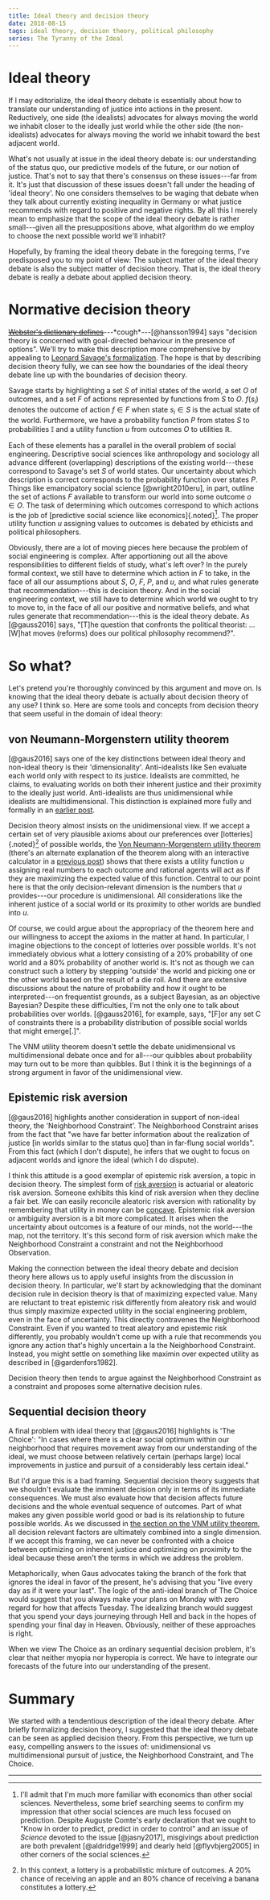```yaml
---
title: Ideal theory and decision theory
date: 2018-08-15
tags: ideal theory, decision theory, political philosophy
series: The Tyranny of the Ideal
---
```


# Ideal theory

If I may editorialize, the ideal theory debate is essentially about how to translate our understanding of justice into actions in the present. Reductively, one side (the idealists) advocates for always moving the world we inhabit closer to the ideally just world while the other side (the non-idealists) advocates for always moving the world we inhabit toward the best adjacent world.

What's not usually at issue in the ideal theory debate is: our understanding of the status quo, our predictive models of the future, or our notion of justice. That's not to say that there's consensus on these issues---far from it. It's just that discussion of these issues doesn't fall under the heading of 'ideal theory'. No one considers themselves to be waging that debate when they talk about currently existing inequality in Germany or what justice recommends with regard to positive and negative rights. By all this I merely mean to emphasize that the scope of the ideal theory debate is rather small---given all the presuppositions above, what algorithm do we employ to choose the next possible world we'll inhabit?

Hopefully, by framing the ideal theory debate in the foregoing terms, I've predisposed you to my point of view: The subject matter of the ideal theory debate is also the subject matter of decision theory. That is, the ideal theory debate is really a debate about applied decision theory.

# Normative decision theory

~~[Webster's dictionary defines](http://www.patheos.com/blogs/religionprof/2016/12/websters-dictionary-defines.html)~~---\*cough\*---[@hansson1994] says "decision theory is concerned with goal-directed behaviour in the presence of options". We'll try to make this description more comprehensive by appealing to [Leonard Savage's formalization](https://plato.stanford.edu/entries/decision-theory/#SavThe). The hope is that by describing decision theory fully, we can see how the boundaries of the ideal theory debate line up with the boundaries of decision theory.

<!--more-->

Savage starts by highlighting a set $S$ of initial states of the world, a set $O$ of outcomes, and a set $F$ of actions represented by functions from $S$ to $O$. $f(s_i)$ denotes the outcome of action $f \in F$ when state $s_i \in S$ is the actual state of the world. Furthermore, we have a probability function $P$ from states $S$ to probabilities $\mathbb{I}$ and a utility function $u$ from outcomes $O$ to utilities $\mathbb{R}$.

Each of these elements has a parallel in the overall problem of social engineering. Descriptive social sciences like anthropology and sociology all advance different (overlapping) descriptions of the existing world---these correspond to Savage's set $S$ of world states. Our uncertainty about which description is correct corresponds to the probability function over states $P$. Things like emancipatory social science [@wright2010eru], in part, outline the set of actions $F$ available to transform our world into some outcome $o \in O$. The task of determining which outcomes correspond to which actions is the job of [predictive social science like economics]{.noted}[^predictive-social]. The proper utility function $u$ assigning values to outcomes is debated by ethicists and political philosophers.

Obviously, there are a lot of moving pieces here because the problem of social engineering is complex. After apportioning out all the above responsibilities to different fields of study, what's left over? In the purely formal context, we still have to determine which action in $F$ to take, in the face of all our assumptions about $S$, $O$, $F$, $P$, and $u$, and what rules generate that recommendation---this is decision theory. And in the social engineering context, we still have to determine which world we ought to try to move to, in the face of all our positive and normative beliefs, and what rules generate that recommendation---this is the ideal theory debate. As [@gauss2016] says, "[T]he question that confronts the political theorist: ... [W]hat moves (reforms) does our political philosophy recommend?".

# So what?

Let's pretend you're thoroughly convinced by this argument and move on. Is knowing that the ideal theory debate is actually about decision theory of any use? I think so. Here are some tools and concepts from decision theory that seem useful in the domain of ideal theory:

## von Neumann-Morgenstern utility theorem

[@gaus2016] says one of the key distinctions between ideal theory and non-ideal theory is their 'dimensionality'. Anti-idealists like Sen evaluate each world only with respect to its justice. Idealists are committed, he claims, to evaluating worlds on both their inherent justice and their proximity to the ideally just world. Anti-idealists are thus unidimensional while idealists are multidimensional. This distinction is explained more fully and formally in an [earlier post](/posts/ideal-calibration/).

Decision theory almost insists on the unidimensional view. If we accept a certain set of very plausible axioms about our preferences over [lotteries]{.noted}[^lotteries] of possible worlds, the [Von Neumann-Morgenstern utility theorem](https://en.wikipedia.org/wiki/Von_Neumann%E2%80%93Morgenstern_utility_theorem) (there's an alternate explanation of the theorem along with an interactive calculator in a [previous post](posts/construct-vnm-utility-function-explained/)) shows that there exists a utility function $u$ assigning real numbers to each outcome and rational agents will act as if they are maximizing the expected value of this function. Central to our point here is that the only decision-relevant dimension is the numbers that $u$ provides---our procedure is unidimensional. All considerations like the inherent justice of a social world or its proximity to other worlds are bundled into $u$.

Of course, we could argue about the appropriacy of the theorem here and our willingness to accept the axioms in the matter at hand. In particular, I imagine objections to the concept of lotteries over possible worlds. It's not immediately obvious what a lottery consisting of a 20% probability of one world and a 80% probability of another world is. It's not as though we can construct such a lottery by stepping 'outside' the world and picking one or the other world based on the result of a die roll. And there are extensive discussions about the nature of probability and how it ought to be interpreted---on frequentist grounds, as a subject Bayesian, as an objective Bayesian? Despite these difficulties, I'm not the only one to talk about probabilities over worlds. [@gauss2016], for example, says, "[F]or any set C of constraints there is a probability distribution of possible social worlds that might emerge[.]".

The VNM utility theorem doesn't settle the debate unidimensional vs multidimensional debate once and for all---our quibbles about probability may turn out to be more than quibbles. But I think it is the beginnings of a strong argument in favor of the unidimensional view.

## Epistemic risk aversion

[@gaus2016] highlights another consideration in support of non-ideal theory, the 'Neighborhood Constraint'. The Neighborhood Constraint arises from the fact that "we have far better information about the realization of justice [in worlds similar to the status quo] than in far-flung social worlds". From this fact (which I don't dispute), he infers that we ought to focus on adjacent worlds and ignore the ideal (which I do dispute).

I think this attitude is a good exemplar of epistemic risk aversion, a topic in decision theory. The simplest form of [risk aversion](https://en.wikipedia.org/wiki/Risk_aversion) is actuarial or aleatoric risk aversion. Someone exhibits this kind of risk aversion when they decline a fair bet. We can easily reconcile aleatoric risk aversion with rationality by remembering that utility in money can be [concave](https://en.wikipedia.org/wiki/Concave_function). Epistemic risk aversion or ambiguity aversion is a bit more complicated. It arises when the uncertainty about outcomes is a feature of our minds, not the world---the map, not the territory. It's this second form of risk aversion which make the Neighborhood Constraint a constraint and not the Neighborhood Observation.

Making the connection between the ideal theory debate and decision theory here allows us to apply useful insights from the discussion in decision theory. In particular, we'll start by acknowledging that the dominant decision rule in decision theory is that of maximizing expected value. Many are reluctant to treat epistemic risk differently from aleatory risk and would thus simply maximize expected utility in the social engineering problem, even in the face of uncertainty. This directly contravenes the Neighborhood Constraint. Even if you wanted to treat aleatory and epistemic risk differently, you probably wouldn't come up with a rule that recommends you ignore any action that's highly uncertain a la the Neighborhood Constraint. Instead, you might settle on something like maximin over expected utility as described in [@gardenfors1982].

Decision theory then tends to argue against the Neighborhood Constraint as a constraint and proposes some alternative decision rules.

## Sequential decision theory

A final problem with ideal theory that [@gaus2016] highlights is 'The Choice': "In cases where there is a clear social optimum within our neighborhood that requires movement away from our understanding of the ideal, we must choose between relatively certain (perhaps large) local improvements in justice and pursuit of a considerably less certain ideal."

But I'd argue this is a bad framing. Sequential decision theory suggests that we shouldn't evaluate the imminent decision only in terms of its immediate consequences. We must also evaluate how that decision affects future decisions and the whole eventual sequence of outcomes. Part of what makes any given possible world good or bad is its relationship to future possible worlds. As we discussed in [the section on the VNM utility theorem](#von-neumann-morgenstern-utility-theorem), all decision relevant factors are ultimately combined into a single dimension. If we accept this framing, we can never be confronted with a choice between optimizing on inherent justice and optimizing on proximity to the ideal because these aren't the terms in which we address the problem.

Metaphorically, when Gaus advocates taking the branch of the fork that ignores the ideal in favor of the present, he's advising that you "live every day as if it were your last". The logic of the anti-ideal branch of The Choice would suggest that you always make your plans on Monday with zero regard for how that affects Tuesday. The idealizing branch would suggest that you spend your days journeying through Hell and back in the hopes of spending your final day in Heaven. Obviously, neither of these approaches is right.

When we view The Choice as an ordinary sequential decision problem, it's clear that neither myopia nor hyperopia is correct. We have to integrate our forecasts of the future into our understanding of the present.

# Summary

We started with a tendentious description of the ideal theory debate. After briefly formalizing decision theory, I suggested that the ideal theory debate can be seen as applied decision theory. From this perspective, we turn up easy, compelling answers to the issues of: unidimensional vs multidimensional pursuit of justice, the Neighborhood Constraint, and The Choice.

[^predictive-social]: I'll admit that I'm much more familiar with economics than other social sciences. Nevertheless, some brief searching seems to confirm my impression that other social sciences are much less focused on prediction. Despite Auguste Comte's early declaration that we ought to "Know in order to predict, predict in order to control" and an issue of *Science* devoted to the issue [@jasny2017], misgivings about prediction are both prevalent [@aldridge1999] and dearly held [@flyvbjerg2005] in other corners of the social sciences.
[^lotteries]: In this context, a lottery is a probabilistic mixture of outcomes. A 20% chance of receiving an apple and an 80% chance of receiving a banana constitutes a lottery.

<hr class="references">
